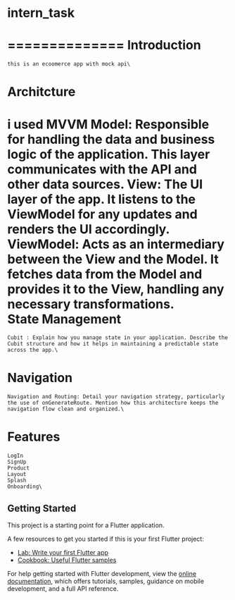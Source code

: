 # intern_task
==============
Introduction 
=============
    this is an ecoomerce app with mock api\
Architcture 
============
  i used MVVM
  Model: Responsible for handling the data and business logic of the application. This layer communicates with the API and other data sources.
  View: The UI layer of the app. It listens to the ViewModel for any updates and renders the UI accordingly.
  ViewModel: Acts as an intermediary between the View and the Model. It fetches data from the Model and provides it to the View, handling any necessary transformations.\
State Management
================
    Cubit : Explain how you manage state in your application. Describe the Cubit structure and how it helps in maintaining a predictable state across the app.\
Navigation
==========
    Navigation and Routing: Detail your navigation strategy, particularly the use of onGenerateRoute. Mention how this architecture keeps the navigation flow clean and organized.\
Features 
=========
    LogIn
    SignUp
    Product
    Layout
    Splash
    Onboarding\

## Getting Started

This project is a starting point for a Flutter application.

A few resources to get you started if this is your first Flutter project:

- [Lab: Write your first Flutter app](https://docs.flutter.dev/get-started/codelab)
- [Cookbook: Useful Flutter samples](https://docs.flutter.dev/cookbook)

For help getting started with Flutter development, view the
[online documentation](https://docs.flutter.dev/), which offers tutorials,
samples, guidance on mobile development, and a full API reference.
